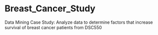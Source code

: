 # Breast_Cancer_Study

Data Mining Case Study:  Analyze data to determine factors that increase survival of breast cancer patients
from DSC550

